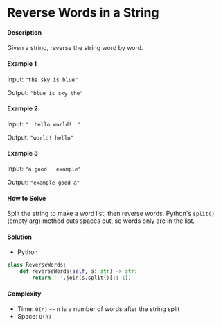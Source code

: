 # Reverse Words in a String

#### Description

Given a string, reverse the string word by word.

#### Example 1

Input: `"the sky is blue"`

Output: `"blue is sky the"`

#### Example 2

Input: `"  hello world!  "`

Output: `"world! hello"`

#### Example 3

Input: `"a good   example"`

Output: `"example good a"`

#### How to Solve

Split the string to make a word list, then reverse words.
Python's `split()`(empty arg) method cuts spaces out, so words only are in the list.

#### Solution

- Python

```python
class ReverseWords:
    def reverseWords(self, s: str) -> str:
        return ' '.join(s.split()[::-1])
```

#### Complexity

- Time: `O(n)` -- n is a number of words after the string split
- Space: `O(n)`